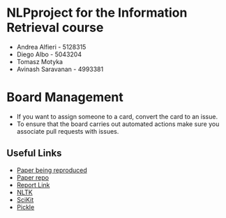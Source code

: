 # NLPproject for the Information Retrieval course

* Andrea Alfieri - 5128315
* Diego Albo - 5043204
* Tomasz Motyka
* Avinash Saravanan - 4993381

# Board Management
* If you want to assign someone to a card, convert the card to an issue.
* To ensure that the board carries out automated actions make sure you associate pull requests with issues.

## Useful Links
* [Paper being reproduced](https://www.aclweb.org/anthology/N16-1138/)
* [Paper repo](https://github.com/willferreira/mscproject)
* [Report Link](https://www.overleaf.com/read/ntwnpkpxmxvw)
* [NLTK](https://www.nltk.org/)
* [SciKit](https://scikit-learn.org/)
* [Pickle](https://docs.python.org/3/library/pickle.html)
